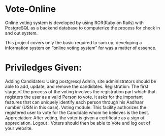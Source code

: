 # Vote-Online
Online voting system is developed by using ROR(Ruby on Rails) with PostgreSQL as a backend database to computerize the process for check in and out system.

This project covers only the basic required to sum up, developing a information system on “online voting system” for was a matter of essence.
# Priviledges Given:
Adding Candidates: Using postgresql Admin, site administrators should be able to add, update, and remove the candidates. 
Registration: The first stage of the process of the voting involves the registration part which  that registers the user as a valid Person to vote. It asks for the important features that can uniquely identify each person through his Aadhaar number (USN in this case).
Voting module: This facility authorizes the registered user to vote for the Candidate whom he believes is the best.
Appreciation: After voting, the voter is given a certificate as a sign of appreciation.
Logout : Voters should then be able to Vote and log out of your website.

